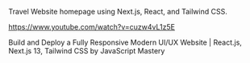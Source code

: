Travel Website homepage using Next.js, React, and Tailwind CSS. 

https://www.youtube.com/watch?v=cuzw4vL1z5E

Build and Deploy a Fully Responsive Modern UI/UX Website | React.js, Next.js 13, Tailwind CSS by JavaScript Mastery
